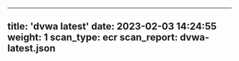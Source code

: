 
---
title: 'dvwa latest'
date: 2023-02-03 14:24:55
weight: 1
scan_type: ecr
scan_report: dvwa-latest.json
---
